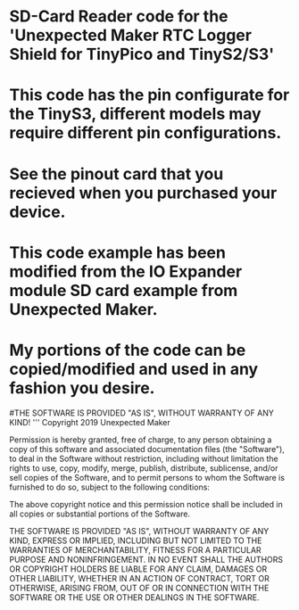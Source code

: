 # SD-Card Reader code for the 'Unexpected Maker RTC Logger Shield for TinyPico and TinyS2/S3'
# This code has the pin configurate for the TinyS3, different models may require different pin configurations.
# See the pinout card that you recieved when you purchased your device.
# This code example has been modified from the IO Expander module SD card example from Unexpected Maker.
# My portions of the code can be copied/modified and used in any fashion you desire.
#THE SOFTWARE IS PROVIDED "AS IS", WITHOUT WARRANTY OF ANY KIND!
'''
Copyright 2019 Unexpected Maker

Permission is hereby granted, free of charge, to any person obtaining a copy
of this software and associated documentation files (the "Software"), to deal
in the Software without restriction, including without limitation the rights
to use, copy, modify, merge, publish, distribute, sublicense, and/or sell
copies of the Software, and to permit persons to whom the Software is
furnished to do so, subject to the following conditions:

The above copyright notice and this permission notice shall be included in all
copies or substantial portions of the Software.

THE SOFTWARE IS PROVIDED "AS IS", WITHOUT WARRANTY OF ANY KIND, EXPRESS OR
IMPLIED, INCLUDING BUT NOT LIMITED TO THE WARRANTIES OF MERCHANTABILITY,
FITNESS FOR A PARTICULAR PURPOSE AND NONINFRINGEMENT. IN NO EVENT SHALL THE
AUTHORS OR COPYRIGHT HOLDERS BE LIABLE FOR ANY CLAIM, DAMAGES OR OTHER
LIABILITY, WHETHER IN AN ACTION OF CONTRACT, TORT OR OTHERWISE, ARISING FROM,
OUT OF OR IN CONNECTION WITH THE SOFTWARE OR THE USE OR OTHER DEALINGS IN THE
SOFTWARE.
